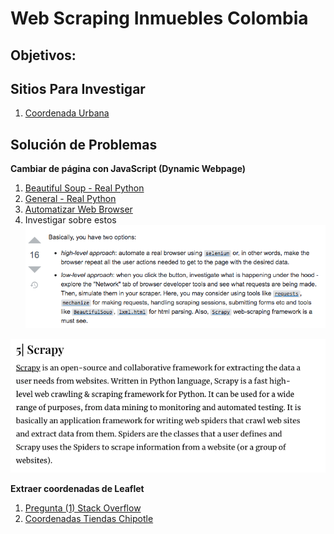 # Web Scraping Inmuebles Colombia

Objetivos:
-



## Sitios Para Investigar

1. [Coordenada Urbana](http://ww2.coordenadaurbana.com/)




## Solución de Problemas

**Cambiar de página con JavaScript (Dynamic Webpage)**
1. [Beautiful Soup - Real Python](https://realpython.com/beautiful-soup-web-scraper-python/)
2. [General - Real Python](https://realpython.com/python-web-scraping-practical-introduction/)
3. [Automatizar Web Browser](https://www.youtube.com/watch?v=Z8jhFLpk_S4&ab_channel=AlvaroChirou-HackingCiberseguridad)
4. Investigar sobre estos
  ![Image](/Fig/Combination.png)

  ![Image](/Fig/Scrapy.png)



**Extraer coordenadas de Leaflet**
1. [Pregunta (1) Stack Overflow](https://stackoverflow.com/questions/44353476/get-coordinates-from-leaflet-app-embedded-in-webpage-using-python-scraping)
2. [Coordenadas Tiendas Chipotle](https://www.youtube.com/watch?v=ZFoQleFUH9Y&feature=youtu.be&ab_channel=Stetsonator)
